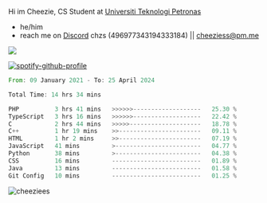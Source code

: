  Hi im Cheezie, CS Student at [Universiti Teknologi Petronas](https://www.utp.edu.my/Pages/Home.aspx)


- he/him  
- reach me on [Discord](https://discord.gg/R2zcmRMQym) chzs (496977343194333184) || [cheeziess@pm.me](mailto:cheeziess@pm.me) 

![](https://discord.c99.nl/widget/theme-3/496977343194333184.png)

[![spotify-github-profile](https://spotify-github-profile.vercel.app/api/view?uid=guwmvkhyh85uvierjzp9buh87&cover_image=true&theme=default&show_offline=true&bar_color=53b14f&bar_color_cover=true)](https://spotify-github-profile.vercel.app/api/view?uid=guwmvkhyh85uvierjzp9buh87&redirect=true)
<!--START_SECTION:waka-->

```rust
From: 09 January 2021 - To: 25 April 2024

Total Time: 14 hrs 34 mins

PHP          3 hrs 41 mins   >>>>>>-------------------   25.30 %
TypeScript   3 hrs 16 mins   >>>>>>-------------------   22.42 %
C            2 hrs 44 mins   >>>>>--------------------   18.78 %
C++          1 hr 19 mins    >>-----------------------   09.11 %
HTML         1 hr 2 mins     >>-----------------------   07.19 %
JavaScript   41 mins         >------------------------   04.77 %
Python       38 mins         >------------------------   04.38 %
CSS          16 mins         -------------------------   01.89 %
Java         13 mins         -------------------------   01.58 %
Git Config   10 mins         -------------------------   01.25 %
```

<!--END_SECTION:waka-->
<img src="https://komarev.com/ghpvc/?username=cheeziess&color=431c53" alt="cheeziees">
